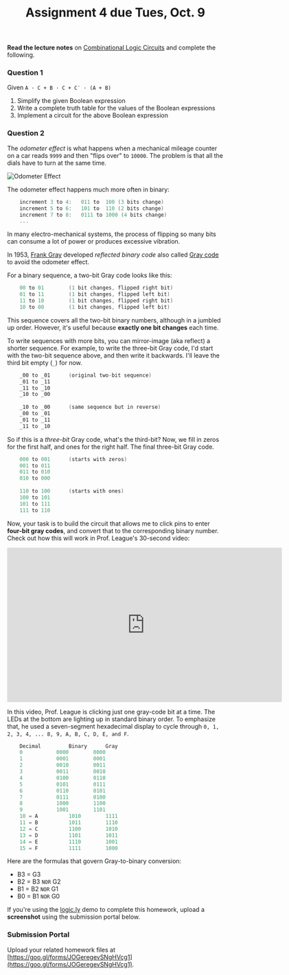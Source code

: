 ﻿---
# Posts need to have the `post` layout
layout: post

# The title of your post
title: Assignment 4 due Tues, Oct. 9

# (Optional) Write a short (~150 characters) description of each blog post.
# This description is used to preview the page on search engines, social media, etc.
description: >
   **Assigned** Monday, Oct. 1; **Due** Tues, Oct. 9 at 11:59 PM;

# (Optional) Link to an image that represents your blog post.
# The aspect ratio should be ~16:9.
image: /assets/img/default.jpg

# You can hide the description and/or image from the output
# (only visible to search engines) by setting:
# hide_description: true
# hide_image: true

# (Optional) Each post can have zero or more categories, and zero or more tags.
# The difference is that categories will be part of the URL, while tags will not.
# E.g. the URL of this post is <site.baseurl>/hydejack/2017/11/23/example-content/
categories: [CS 101]
tags: [Assignments]
# If you want a category or tag to have its own page,
# check out `_featured_categories` and `_featured_tags` respectively.
---
**Read the lecture notes** on [Combinational Logic Circuits](https://ramnauth.github.io/cs%20101/2018/10/01/circuits/) and complete the following.

### Question 1

Given `A · C + B · C + C′ · (A + B)`
1. Simplify the given Boolean expression
2. Write a complete truth table for the values of the Boolean expressions
3. Implement a circuit for the above Boolean expression

### Question 2

The *odometer effect* is what happens when a mechanical mileage counter on a car reads `9999` and then "flips over" to `10000`. The problem is that all the dials have to turn at the same time. 

![Odometer Effect](http://blog.motionisland.com/wp-content/uploads/2017/03/after-effects-odometer-template.gif)

The odometer effect happens much more often in binary:
```cpp
	increment 3 to 4: 	011 to 	100 (3 bits change)
	increment 5 to 6:	101 to 	110 (2 bits change)
	increment 7 to 8:  	0111 to 1000 (4 bits change)
	...
```

In many electro-mechanical systems, the process of flipping so many bits can consume a lot of power or produces excessive vibration. 

In 1953, [Frank Gray](https://en.wikipedia.org/wiki/Frank_Gray_(researcher)) developed *reflected binary code* also called [Gray code](https://en.wikipedia.org/wiki/Gray_code) to avoid the odometer effect. 

For a binary sequence, a two-bit Gray code looks like this:
```cpp
	00 to 01 		(1 bit changes, flipped right bit)
	01 to 11 		(1 bit changes, flipped left bit)
	11 to 10 		(1 bit changes, flipped right bit)
	10 to 00 		(1 bit changes, flipped left bit)
```

This sequence covers all the two-bit binary numbers, although in a jumbled up order. However, it's useful because **exactly one bit changes** each time.

To write sequences with more bits, you can mirror-image (aka reflect) a shorter sequence. For example, to write the three-bit Gray code, I'd start with the two-bit sequence above, and then write it backwards. I'll leave the third bit empty (`_`) for now.
```cpp
	_00 to _01 		(original two-bit sequence)
	_01 to _11 		
	_11 to _10 		
	_10 to _00
	
	_10 to _00 		(same sequence but in reverse)
	_00 to _01 		
	_01 to _11 		
	_11 to _10 		
```

So if this is a *three-bit* Gray code, what's the third-bit? Now, we fill in zeros for the first half, and ones for the right half. The final three-bit Gray code.
```cpp
	000 to 001 		(starts with zeros)
	001 to 011 		
	011 to 010 		
	010 to 000 	
	
	110 to 100 		(starts with ones)
	100 to 101 		
	101 to 111 		
	111 to 110 		
```

Now, your task is to build the circuit that allows me to click pins to enter **four-bit gray codes**, and convert that to the corresponding binary number. Check out how this will work in Prof. League's 30-second video:

<iframe src="https://player.vimeo.com/video/107758356" width="640" height="360" frameborder="0" allowfullscreen></iframe>

In this video, Prof. League is clicking just one gray-code bit at a time. The LEDs at the bottom are lighting up in standard binary order. To emphasize that, he used a seven-segment hexadecimal display to cycle through `0, 1, 2, 3, 4, ... 8, 9, A, B, C, D, E, and F`.

```cpp
	Decimal			Binary		Gray
	0			0000		0000
	1			0001		0001
	2			0010		0011
	3			0011		0010
	4			0100		0110
	5			0101		0111
	6			0110		0101
	7			0111		0100
	8			1000		1100
	9			1001		1101
	10 = A			1010		1111
	11 = B			1011		1110
	12 = C			1100		1010
	13 = D			1101		1011
	14 = E			1110		1001
	15 = F			1111		1000
```
Here are the formulas that govern Gray-to-binary conversion:
- B3 = G3
- B2 = B3 `NOR` G2
- B1 = B2 `NOR` G1
- B0 = B1 `NOR` G0

If you're using the [logic.ly](https://logic.ly/demo) demo to complete this homework, upload a **screenshot** using the submission portal below. 

### Submission Portal

Upload your related homework files at [https://goo.gl/forms/JOGeregevSNgHVcg1](https://goo.gl/forms/JOGeregevSNgHVcg1).